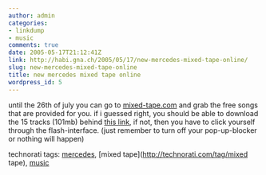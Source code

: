 ```yaml
---
author: admin
categories:
- linkdump
- music
comments: true
date: 2005-05-17T21:12:41Z
link: http://habi.gna.ch/2005/05/17/new-mercedes-mixed-tape-online/
slug: new-mercedes-mixed-tape-online
title: new mercedes mixed tape online
wordpress_id: 5
---
```


until the 26th of july you can go to [mixed-tape.com](http://www.mercedes-benz.com/mixedtape) and grab the free songs that are provided for you. if i guessed right, you should be able to download the 15 tracks (101mb) behind [this link](http://audio.mb.s-v.de/modules/mod_dl.php?lang=de&cover=1&tracks=all), if not, then you have to click yourself through the flash-interface. (just remember to turn off your pop-up-blocker or nothing will happen)


technorati tags: [mercedes](http://technorati.com/tag/mercedes), [mixed tape](http://technorati.com/tag/mixed tape), [music](http://technorati.com/tag/music)
